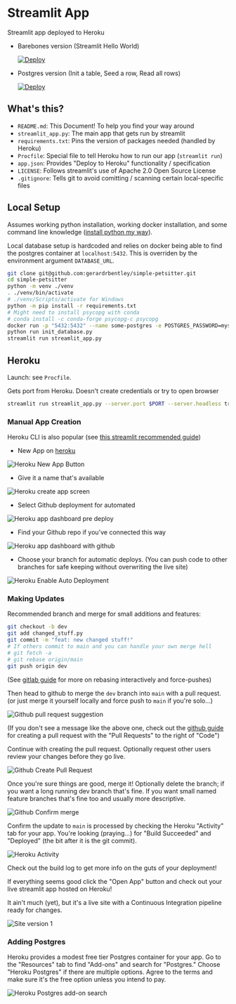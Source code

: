 # Streamlit App

Streamlit app deployed to Heroku

- Barebones version (Streamlit Hello World)

    [![Deploy](https://www.herokucdn.com/deploy/button.svg)](https://heroku.com/deploy?template=https://github.com/gerardrbentley/simple-petsitter/tree/barebones)

- Postgres version (Init a table, Seed a row, Read all rows)

    [![Deploy](https://www.herokucdn.com/deploy/button.svg)](https://heroku.com/deploy?template=https://github.com/gerardrbentley/simple-petsitter/tree/pg)

## What's this?

- `README.md`: This Document! To help you find your way around
- `streamlit_app.py`: The main app that gets run by streamlit
- `requirements.txt`: Pins the version of packages needed (handled by Heroku)
- `Procfile`: Special file to tell Heroku how to run our app (`streamlit run`)
- `app.json`: Provides "Deploy to Heroku" functionality / specification
- `LICENSE`: Follows streamlit's use of Apache 2.0 Open Source License
- `.gitignore`: Tells git to avoid comitting / scanning certain local-specific files

## Local Setup

Assumes working python installation, working docker installation, and some command line knowledge ([install python my way](https://tech.gerardbentley.com/python/beginner/2022/01/29/install-python.html)).

Local database setup is hardcoded and relies on docker being able to find the postgres container at `localhost:5432`.
This is overriden by the environment argument `DATABASE_URL`.

```sh
git clone git@github.com:gerardrbentley/simple-petsitter.git
cd simple-petsitter
python -m venv ./venv
. ./venv/bin/activate
# ./venv/Scripts/activate for Windows
python -m pip install -r requirements.txt
# Might need to install psycopg with conda
# conda install -c conda-forge psycopg-c psycopg
docker run -p "5432:5432" --name some-postgres -e POSTGRES_PASSWORD=mysecretpassword -d postgres
python run init_database.py
streamlit run streamlit_app.py
```

## Heroku

Launch: see `Procfile`.

Gets port from Heroku.
Doesn't create credentials or try to open browser

```sh
streamlit run streamlit_app.py --server.port $PORT --server.headless true
```

### Manual App Creation

Heroku CLI is also popular (see [this streamlit recommended guide](https://towardsdatascience.com/quickly-build-and-deploy-an-application-with-streamlit-988ca08c7e83))

- New App on [heroku](https://dashboard.heroku.com/apps)

![Heroku New App Button](images/2022-03-17-22-23-25.png)

- Give it a name that's available

![Heroku create app screen](images/2022-03-17-22-26-33.png)

- Select Github deployment for automated

![Heroku app dashboard pre deploy](images/2022-03-17-22-30-14.png)

- Find your Github repo if you've connected this way

![Heroku app dashboard with github](images/2022-03-17-22-32-37.png)

- Choose your branch for automatic deploys. (You can push code to other branches for safe keeping without overwriting the live site)

![Heroku Enable Auto Deployment](images/2022-03-17-22-35-53.png)

### Making Updates

Recommended branch and merge for small additions and features:

```sh
git checkout -b dev
git add changed_stuff.py
git commit -m "feat: new changed stuff!"
# If others commit to main and you can handle your own merge hell
# git fetch -a
# git rebase origin/main
git push origin dev
```

(See [gitlab guide](https://docs.gitlab.com/ee/topics/git/git_rebase.html) for more on rebasing interactively and force-pushes)

Then head to github to merge the `dev` branch into `main` with a pull request. (or just merge it yourself locally and force push to `main` if you're solo...)

![Github pull request suggestion](images/2022-03-17-22-47-03.png)

(If you don't see a message like the above one, check out the [github guide](https://docs.github.com/en/pull-requests/collaborating-with-pull-requests/proposing-changes-to-your-work-with-pull-requests/creating-a-pull-request) for creating a pull request with the "Pull Requests" to the right of "Code")

Continue with creating the pull request.
Optionally request other users review your changes before they go live.

![Github Create Pull Request](images/2022-03-17-22-51-40.png)

Once you're sure things are good, merge it!
Optionally delete the branch; if you want a long running dev branch that's fine.
If you want small named feature branches that's fine too and usually more descriptive.

![Github Confirm merge](images/2022-03-17-23-01-01.png)

Confirm the update to `main` is processed by checking the Heroku "Activity" tab for your app.
You're looking (praying...) for "Build Succeeded" and "Deployed" (the bit after it is the git commit).

![Heroku Activity](images/2022-03-17-23-06-29.png)

Check out the build log to get more info on the guts of your deployment!

If everything seems good click the "Open App" button and check out your live streamlit app hosted on Heroku!

It ain't much (yet), but it's a live site with a Continuous Integration pipeline ready for changes.

![Site version 1](2022-03-17-23-10-48.png)

### Adding Postgres

Heroku provides a modest free tier Postgres container for your app.
Go to the "Resources" tab to find "Add-ons" and search for "Postgres."
Choose "Heroku Postgres" if there are multiple options.
Agree to the terms and make sure it's the free option unless you intend to pay.

![Heroku Postgres add-on search](images/2022-03-17-23-43-58.png)
